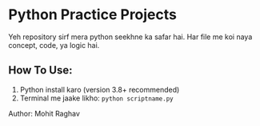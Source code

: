 # Python Practice Projects

Yeh repository sirf mera python seekhne ka safar hai. Har file me koi naya concept, code, ya logic hai.

## How To Use:
1. Python install karo (version 3.8+ recommended)
2. Terminal me jaake likho: `python scriptname.py`


Author: Mohit Raghav


